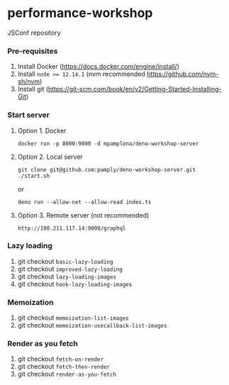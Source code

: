 # performance-workshop
JSConf repository

### Pre-requisites
1. Install Docker (https://docs.docker.com/engine/install/)
2. Install `node >= 12.14.1` (nvm recommended https://github.com/nvm-sh/nvm)
3. Install git (https://git-scm.com/book/en/v2/Getting-Started-Installing-Git)

### Start server
1. Option 1. Docker
    ```
    docker run -p 8000:9000 -d mpamplona/deno-workshop-server
    ```
2. Option 2. Local server
    ```
    git clone git@github.com:pamply/deno-workshop-server.git
    ./start.sh
    ```
    or

    ```
    deno run --allow-net --allow-read index.ts
    ```
3. Option 3. Remote server (not recommended)
    ```
    http://198.211.117.14:9000/graphql
    ```


### Lazy loading

1. git checkout `basic-lazy-loading`
2. git checkout `improved-lazy-loading`
3. git checkout `lazy-loading-images`
4. git checkout `hook-lazy-loading-images`

### Memoization

1. git checkout `memoization-list-images`
2. git checkout `memoization-usecallback-list-images`

### Render as you fetch

1. git checkout `fetch-on-render`
2. git checkout `fetch-then-render`
3. git checkout `render-as-you-fetch`